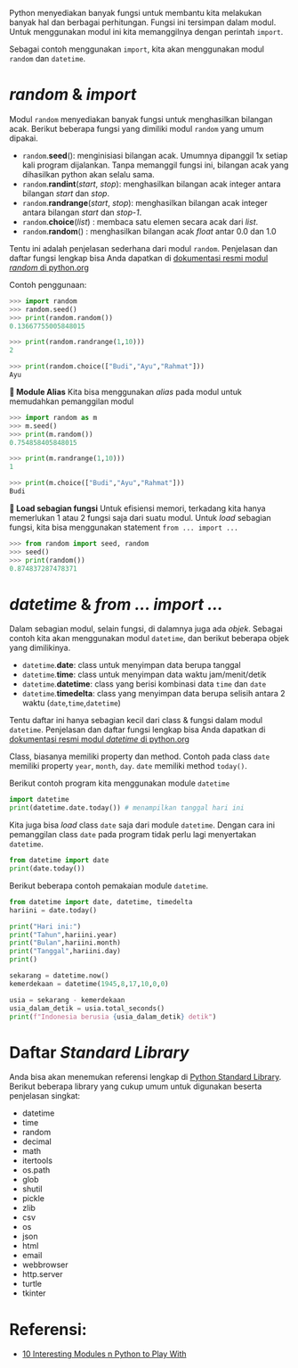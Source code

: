 Python menyediakan banyak fungsi untuk membantu kita melakukan banyak hal dan berbagai perhitungan. Fungsi ini tersimpan dalam modul. Untuk menggunakan modul ini kita memanggilnya dengan perintah `import`.

Sebagai contoh menggunakan `import`, kita akan menggunakan modul `random` dan `datetime`.

# _random_ & _import_
Modul `random` menyediakan banyak fungsi untuk menghasilkan bilangan acak. Berikut beberapa fungsi yang dimiliki modul `random` yang umum dipakai.
- `random`.__seed__(): menginisiasi bilangan acak. Umumnya dipanggil 1x setiap kali program dijalankan. Tanpa memanggil fungsi ini, bilangan acak yang dihasilkan python akan selalu sama.
- `random`.__randint__(_start_, _stop_): menghasilkan bilangan acak integer antara bilangan _start_ dan _stop_.
- `random`.__randrange__(_start_, _stop_): menghasilkan bilangan acak integer antara bilangan _start_ dan _stop-1_.
- `random`.__choice__(_list_) : membaca satu elemen secara acak dari _list_.
- `random`.__random__() : menghasilkan bilangan acak _float_ antar 0.0 dan 1.0

Tentu ini adalah penjelasan sederhana dari modul `random`. Penjelasan dan daftar fungsi lengkap bisa Anda dapatkan di [dokumentasi resmi modul _random_ di python.org](https://docs.python.org/3/library/random.html)

Contoh penggunaan:
```python
>>> import random
>>> random.seed()
>>> print(random.random())
0.13667755005848015

>>> print(random.randrange(1,10)))
2

>>> print(random.choice(["Budi","Ayu","Rahmat"]))
Ayu
```

**🔵 Module Alias**
Kita bisa menggunakan _alias_ pada modul untuk memudahkan pemanggilan modul
```python
>>> import random as m
>>> m.seed()
>>> print(m.random())
0.754858405848015

>>> print(m.randrange(1,10)))
1

>>> print(m.choice(["Budi","Ayu","Rahmat"]))
Budi
```

**🔵 Load sebagian fungsi**
Untuk efisiensi memori, terkadang kita hanya memerlukan 1 atau 2 fungsi saja dari suatu modul. Untuk _load_ sebagian fungsi, kita bisa menggunakan statement `from ... import ...`

```python
>>> from random import seed, random
>>> seed()
>>> print(random())
0.874837287478371
```

# _datetime_ & _from ... import ..._
Dalam sebagian modul, selain fungsi, di dalamnya juga ada _objek_. Sebagai contoh kita akan menggunakan modul `datetime`, dan berikut beberapa objek yang dimilikinya.
- `datetime`.**date**: class untuk menyimpan data berupa tanggal
- `datetime`.**time**: class untuk menyimpan data waktu jam/menit/detik
- `datetime`.**datetime**: class yang berisi kombinasi data `time` dan `date`
- `datetime`.**timedelta**: class yang menyimpan data berupa selisih antara 2 waktu (`date`,`time`,`datetime`)

Tentu daftar ini hanya sebagian kecil dari class & fungsi dalam modul `datetime`. Penjelasan dan daftar fungsi lengkap bisa Anda dapatkan di [dokumentasi resmi modul _datetime_ di python.org](https://docs.python.org/3/library/datetime.html)

Class, biasanya memiliki property dan method. Contoh pada class `date` memiliki property `year`, `month`, `day`. `date` memiliki method `today()`.

Berikut contoh program kita menggunakan module `datetime`

```python
import datetime
print(datetime.date.today()) # menampilkan tanggal hari ini
```

Kita juga bisa _load_ class `date` saja dari module `datetime`. Dengan cara ini pemanggilan class `date` pada program tidak perlu lagi menyertakan `datetime`.
```python
from datetime import date
print(date.today())
```

Berikut beberapa contoh pemakaian module `datetime`.

```python
from datetime import date, datetime, timedelta
hariini = date.today()

print("Hari ini:")
print("Tahun",hariini.year)
print("Bulan",hariini.month)
print("Tanggal",hariini.day)
print()

sekarang = datetime.now()
kemerdekaan = datetime(1945,8,17,10,0,0)

usia = sekarang - kemerdekaan
usia_dalam_detik = usia.total_seconds()
print(f"Indonesia berusia {usia_dalam_detik} detik")

```

# Daftar _Standard Library_
Anda bisa akan menemukan referensi lengkap di [Python Standard Library](https://docs.python.org/3/library/). Berikut beberapa library yang cukup umum untuk digunakan beserta penjelasan singkat:
- datetime
- time
- random
- decimal
- math
- itertools
- os.path
- glob
- shutil
- pickle
- zlib
- csv
- os
- json
- html
- email
- webbrowser
- http.server
- turtle
- tkinter

# Referensi:
- [10 Interesting Modules n Python to Play With](https://www.geeksforgeeks.org/10-interesting-modules-in-python-to-play-with/)